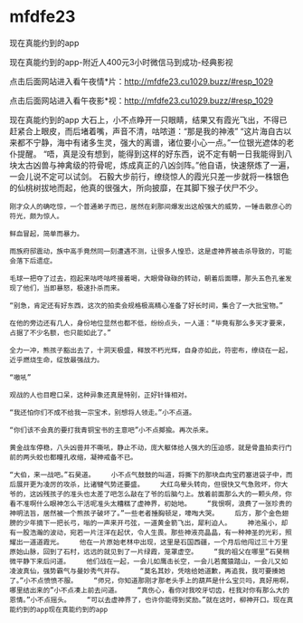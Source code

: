 # mfdfe23
现在真能约到的app

现在真能约到的app-附近人400元3小时微信马到成功-经典影视

点击后面网站进入看午夜情*片：http://mfdfe23.cu1029.buzz/#resp_1029

点击后面网站进入看午夜影*视：http://mfdfe23.cu1029.buzz/#resp_1029

现在真能约到的app    大石上，小不点睁开一只眼睛，结果又有霞光飞出，不得已赶紧合上眼皮，而后堵着嘴，声音不清，咕哝道：“那是我的神液”    “这片海自古以来都不宁静，海中有诸多生灵，强大的离谱，诸位要小心一点。”一位银光遮体的老仆提醒。    “唔，真是没有想到，能得到这样的好东西，说不定有朝一日我能得到八块太古凶兽与神禽级的符骨呢，炼成真正的八凶剑阵。”他自语，快速祭炼了一遍，一会儿说不定可以试剑。    石毅大步前行，缭绕惊人的霞光只差一步就将一株银色的仙桃树拔地而起，他真的很强大，所向披靡，在其脚下猴子伏尸不少。

    刚才众人的确吃惊，一个普通弟子而已，居然在刹那间爆发出这般强大的威势，一锤击散彦心的符光，颇为惊人。

    鲜血冒起，简单而暴力。

    雨族府邸震动，族中高手竟然同一刻遭遇不测，让很多人惶恐，这是虚神界被击杀导致的，可能会落下后遗症。

    毛球一把夺了过去，抱起来咕咚咕咚接着喝，大眼骨碌碌的转动，朝着后面瞟，那头五色孔雀发现了他们，当即暴怒，极速扑杀而来。

    “别急，肯定还有好东西，这次的拍卖会规格极高精心准备了好长时间，集合了一大批宝物。”

    在他的旁边还有几人，身份地位显然也都不低，纷纷点头，一人道：“毕竟有那么多天才要来，占据了不少名额，也只能如此了。”

    全力一冲，熊孩子豁出去了，十洞天极盛，释放不朽光辉，自身亦如此，符密布，缭绕在一起，近乎燃烧生命，绽放最强战力。

    “嗷吼”

    观战的人也目瞪口呆，这种异象还真是特别，正好针锋相对。

    “我还怕你们不成不给我一宗宝术，别想将人领走。”小不点道。

    “你们该不会真的要打我青铜宝书的主意吧”小不点揶揄。再次杀来。

    黄金战车停稳，八头凶兽并不嘶吼，静止不动，庞大躯体给人强大的压迫感，就是骨蛊拍卖行门前的两头蛟也都瞳孔收缩，凝神戒备不已。

    “大伯，来一战吧。”石昊道。    小不点气鼓鼓的叫道，将撕下的那块血肉宝药塞进袋子中，而后展开更为凌厉的攻杀，比诸犍气势还要盛。    大红鸟晕头转向，但很快又气急败坏，你大爷的，这凶残孩子的准头也太差了吧怎么敲在了爷的后脑勺上。放着前面那么大的一颗头颅，你看不准啊什么眼神怎么干活呢准头太糟糕了虚神界，初始地。    “我恨啊，浪费了一张珍贵的神明法旨，居然被一个熊孩子破坏了。”一些老者捶胸顿足，嚎啕大哭。    后方，那个金色翅膀的少年摘下一把长弓，嗡的一声来开弓弦，一道黄金箭飞出，犀利迫人。    神池虽小，却有一股浩瀚的波动，宛若一片汪洋在起伏，令人生畏。那些神液亮晶晶，有一种神圣的光彩，照耀出一道道霞光。    他在一片原始老林中出现，这里是石国西疆，一个月后他闯过三十万里原始山脉，回到了石村，远远的就见到了一片绿霞，笼罩虚空。    “我的祖父在哪里”石昊稍微平静下来后问道。    他们战在一起，一会儿如鹰击长空，一会儿若魔猿踏山，一会儿又如凌波真仙，强势霸气与曼妙秀气并存。    “莫名其妙，凭啥给她道歉，再追我，我可要揍她了。”小不点愤愤不服。    “师兄，你知道那刚才那老头手上的葫芦是什么宝贝吗，真好用啊，哪里结出来的”小不点凑上前去问道。    “真伤心，看你对我咬牙切齿，枉我对你有那么大的恩情。”小不点摇头。    “可以去虚神界了，也许你能得到奖励。”就在这时，柳神开口。现在真能约到的app现在真能约到的app
